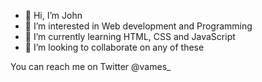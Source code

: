 - 👋 Hi, I’m John
- 👀 I’m interested in Web development and Programming
- 🌱 I’m currently learning HTML, CSS and JavaScript
- 💞️ I’m looking to collaborate on any of these

You can reach me on Twitter @vames_
<!---
vames124/vames124 is a ✨ special ✨ repository because its `README.md` (this file) appears on your GitHub profile.
You can click the Preview link to take a look at your changes.
--->
